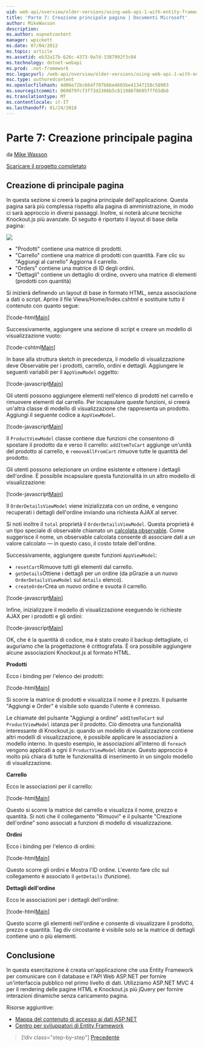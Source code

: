 ```yaml
---
uid: web-api/overview/older-versions/using-web-api-1-with-entity-framework-5/using-web-api-with-entity-framework-part-7
title: 'Parte 7: Creazione principale pagina | Documenti Microsoft'
author: MikeWasson
description: 
ms.author: aspnetcontent
manager: wpickett
ms.date: 07/04/2012
ms.topic: article
ms.assetid: eb32a17b-626c-4373-9a7d-3387992f3c04
ms.technology: dotnet-webapi
ms.prod: .net-framework
msc.legacyurl: /web-api/overview/older-versions/using-web-api-1-with-entity-framework-5/using-web-api-with-entity-framework-part-7
msc.type: authoredcontent
ms.openlocfilehash: 4d06e72bc664f707bbbe4603be41347158c58903
ms.sourcegitcommit: 060879fcf3f73d2366b5c811986f8695fff65db8
ms.translationtype: MT
ms.contentlocale: it-IT
ms.lasthandoff: 01/24/2018
---
```

<a name="part-7-creating-the-main-page"></a>Parte 7: Creazione principale pagina
====================
da [Mike Wasson](https://github.com/MikeWasson)

[Scaricare il progetto completato](http://code.msdn.microsoft.com/ASP-NET-Web-API-with-afa30545)

## <a name="creating-the-main-page"></a>Creazione di principale pagina

In questa sezione si creerà la pagina principale dell'applicazione. Questa pagina sarà più complessa rispetto alla pagina di amministrazione, in modo ci sarà approccio in diversi passaggi. Inoltre, si noterà alcune tecniche Knockout.js più avanzate. Di seguito è riportato il layout di base della pagina:

![](using-web-api-with-entity-framework-part-7/_static/image1.png)

- "Prodotti" contiene una matrice di prodotti.
- "Carrello" contiene una matrice di prodotti con quantità. Fare clic su "Aggiungi al carrello" Aggiorna il carrello.
- "Orders" contiene una matrice di ID degli ordini.
- "Dettagli" contiene un dettaglio di ordine, ovvero una matrice di elementi (prodotti con quantità)

Si inizierà definendo un layout di base in formato HTML, senza associazione a dati o script. Aprire il file Views/Home/Index.cshtml e sostituire tutto il contenuto con quanto segue:

[!code-html[Main](using-web-api-with-entity-framework-part-7/samples/sample1.html)]

Successivamente, aggiungere una sezione di script e creare un modello di visualizzazione vuoto:

[!code-cshtml[Main](using-web-api-with-entity-framework-part-7/samples/sample2.cshtml)]

In base alla struttura sketch in precedenza, il modello di visualizzazione deve Observable per i prodotti, carrello, ordini e dettagli. Aggiungere le seguenti variabili per il `AppViewModel` oggetto:

[!code-javascript[Main](using-web-api-with-entity-framework-part-7/samples/sample3.js)]

Gli utenti possono aggiungere elementi nell'elenco di prodotti nel carrello e rimuovere elementi dal carrello. Per incapsulare queste funzioni, si creerà un'altra classe di modello di visualizzazione che rappresenta un prodotto. Aggiungi il seguente codice a `AppViewModel`.

[!code-javascript[Main](using-web-api-with-entity-framework-part-7/samples/sample4.js?highlight=4)]

Il `ProductViewModel` classe contiene due funzioni che consentono di spostare il prodotto da e verso il carrello: `addItemToCart` aggiunge un'unità del prodotto al carrello, e `removeAllFromCart` rimuove tutte le quantità del prodotto.

Gli utenti possono selezionare un ordine esistente e ottenere i dettagli dell'ordine. È possibile incapsulare questa funzionalità in un altro modello di visualizzazione:

[!code-javascript[Main](using-web-api-with-entity-framework-part-7/samples/sample5.js?highlight=4)]

Il `OrderDetailsViewModel` viene inizializzata con un ordine, e vengono recuperati i dettagli dell'ordine inviando una richiesta AJAX al server.

Si noti inoltre il `total` proprietà il `OrderDetailsViewModel`. Questa proprietà è un tipo speciale di observable chiamato un [calcolata observable](http://knockoutjs.com/documentation/computedObservables.html). Come suggerisce il nome, un observable calcolata consente di associare dati a un valore calcolato &#8212; in questo caso, il costo totale dell'ordine.

Successivamente, aggiungere queste funzioni `AppViewModel`:

- `resetCart`Rimuove tutti gli elementi dal carrello.
- `getDetails`Ottiene i dettagli per un ordine (da pGrazie a un nuovo `OrderDetailsViewModel` sul `details` elenco).
- `createOrder`Crea un nuovo ordine e svuota il carrello.


[!code-javascript[Main](using-web-api-with-entity-framework-part-7/samples/sample6.js?highlight=4)]

Infine, inizializzare il modello di visualizzazione eseguendo le richieste AJAX per i prodotti e gli ordini:

[!code-javascript[Main](using-web-api-with-entity-framework-part-7/samples/sample7.js)]

OK, che è la quantità di codice, ma è stato creato il backup dettagliate, ci auguriamo che la progettazione è crittografata. È ora possibile aggiungere alcune associazioni Knockout.js al formato HTML.

**Prodotti**

Ecco i binding per l'elenco dei prodotti:

[!code-html[Main](using-web-api-with-entity-framework-part-7/samples/sample8.html)]

Si scorre la matrice di prodotti e visualizza il nome e il prezzo. Il pulsante "Aggiungi e Order" è visibile solo quando l'utente è connesso.

Le chiamate del pulsante "Aggiungi a ordine" `addItemToCart` sul `ProductViewModel` istanza per il prodotto. Ciò dimostra una funzionalità interessante di Knockout.js: quando un modello di visualizzazione contiene altri modelli di visualizzazione, è possibile applicare le associazioni a modello interno. In questo esempio, le associazioni all'interno di `foreach` vengono applicati a ogni il `ProductViewModel` istanze. Questo approccio è molto più chiara di tutte le funzionalità di inserimento in un singolo modello di visualizzazione.

**Carrello**

Ecco le associazioni per il carrello:

[!code-html[Main](using-web-api-with-entity-framework-part-7/samples/sample9.html)]

Questo si scorre la matrice del carrello e visualizza il nome, prezzo e quantità. Si noti che il collegamento "Rimuovi" e il pulsante "Creazione dell'ordine" sono associati a funzioni di modello di visualizzazione.

**Ordini**

Ecco i binding per l'elenco di ordini:

[!code-html[Main](using-web-api-with-entity-framework-part-7/samples/sample10.html)]

Questo scorre gli ordini e Mostra l'ID ordine. L'evento fare clic sul collegamento è associato il `getDetails` (funzione).

**Dettagli dell'ordine**

Ecco le associazioni per i dettagli dell'ordine:

[!code-html[Main](using-web-api-with-entity-framework-part-7/samples/sample11.html)]

Questo scorre gli elementi nell'ordine e consente di visualizzare il prodotto, prezzo e quantità. Tag div circostante è visibile solo se la matrice di dettagli contiene uno o più elementi.

## <a name="conclusion"></a>Conclusione

In questa esercitazione è creata un'applicazione che usa Entity Framework per comunicare con il database e l'API Web ASP.NET per fornire un'interfaccia pubblico nel primo livello di dati. Utilizziamo ASP.NET MVC 4 per il rendering delle pagine HTML e Knockout.js più jQuery per fornire interazioni dinamiche senza caricamento pagina.

Risorse aggiuntive:

- [Mappa del contenuto di accesso ai dati ASP.NET](https://msdn.microsoft.com/library/6759sth4.aspx)
- [Centro per sviluppatori di Entity Framework](https://msdn.microsoft.com/data/ef)

>[!div class="step-by-step"]
[Precedente](using-web-api-with-entity-framework-part-6.md)
